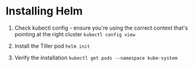 # Installing Helm

1. Check kubectl config - ensure you're using the correct context that's pointing at the right cluster
`kubectl config view`

2. Install the Tiller pod
`helm init`

3. Verify the installation
`kubectl get pods --namespace kube-system`
